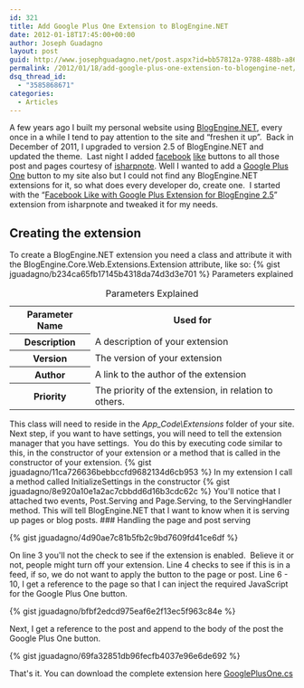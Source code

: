 ```yaml
---
id: 321
title: Add Google Plus One Extension to BlogEngine.NET
date: 2012-01-18T17:45:00+00:00
author: Joseph Guadagno
layout: post
guid: http://www.josephguadagno.net/post.aspx?id=bb57812a-9788-488b-a86a-e74b06feb9f8
permalink: /2012/01/18/add-google-plus-one-extension-to-blogengine-net/
dsq_thread_id:
  - "3585868671"
categories:
  - Articles
---
```

<!-- TODO: Fix HTML, check links -->

A few years ago I built my personal website using [BlogEngine.NET](http://www.dotnetblogengine.net/), every once in a while I tend to pay attention to the site and “freshen it up”.  Back in December of 2011, I upgraded to version 2.5 of BlogEngine.NET and updated the theme.  Last night I added [facebook](http://facebook.com) [like](https://developers.facebook.com/docs/reference/plugins/like/) buttons to all those post and pages courtesy of [isharpnote](http://isharpnote.com/isharpnote/post/2011/03/17/Facebook-Like-Button-Extension-For-BlogEngine-20.aspx "Facebook Like Button Extension For BlogEngine 2.0"). Well I wanted to add a [Google Plus One](http://www.google.com/+1/button/) button to my site also but I could not find any BlogEngine.NET extensions for it, so what does every developer do, create one.  I started with the “[Facebook Like with Google Plus Extension for BlogEngine 2.5](http://isharpnote.com/isharpnote/post/2011/07/24/Facebook-Like-with-Google-Plus-Extension-for-BlogEngine-25.aspx)” extension from isharpnote and tweaked it for my needs.

## Creating the extension

To create a BlogEngine.NET extension you need a class and attribute it with the BlogEngine.Core.Web.Extensions.Extension attribute, like so: {% gist jguadagno/b234ca65fb17145b4318da74d3d3e701 %} Parameters explained

<table class="table table-striped"><caption>Parameters Explained</caption>

<tbody>

<tr>

<th scope="col" abbr="Parameter Name">Parameter Name</th>

<th scope="col" abbr="Used for">Used for</th>

</tr>

<tr>

<th scope="row" abbr="Description">Description</th>

<td>A description of your extension</td>

</tr>

<tr>

<th scope="row" abbr="Version">Version</th>

<td>The version of your extension</td>

</tr>

<tr>

<th scope="row" abbr="Author">Author</th>

<td>A link to the author of the extension</td>

</tr>

<tr>

<th scope="row" abbr="Priority">Priority</th>

<td>The priority of the extension, in relation to others.</td>

</tr>

</tbody>

</table>

This class will need to reside in the _App_Code\Extensions_ folder of your site. Next step, if you want to have settings, you will need to tell the extension manager that you have settings.  You do this by executing code similar to this, in the constructor of your extension or a method that is called in the constructor of your extension. {% gist jguadagno/11ca726636bebbccfd9682134d6cb953 %} In my extension I call a method called InitializeSettings in the constructor {% gist jguadagno/8e920a10e1a2ac7cbbdd6d16b3cdc62c %} You'll notice that I attached two events, Post.Serving and Page.Serving, to the ServingHandler method. This will tell BlogEngine.NET that I want to know when it is serving up pages or blog posts. ### Handling the page and post serving 

{% gist jguadagno/4d90ae7c81b5fb2c9bd7609fd41ce6df %}

On line 3 you'll not the check to see if the extension is enabled.  Believe it or not, people might turn off your extension. Line 4 checks to see if this is in a feed, if so, we do not want to apply the button to the page or post. Line 6 - 10, I get a reference to the page so that I can inject the required JavaScript for the Google Plus One button.

{% gist jguadagno/bfbf2edcd975eaf6e2f13ec5f963c84e %}

Next, I get a reference to the post and append to the body of the post the Google Plus One button.

{% gist jguadagno/69fa32851db96fecfb4037e96e6de692 %}

That's it. You can download the complete extension here [GooglePlusOne.cs](http://1222-7915.el-alt.com/wp-content/uploads/2015/03/GooglePlusOne.cs_.zip)